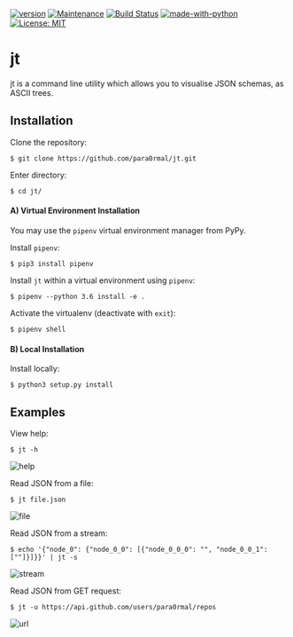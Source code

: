 [![version](https://img.shields.io/badge/Version-1.0-teal.svg)](https://GitHub.com/Naereen/StrapDown.js/graphs/commit-activity)
[![Maintenance](https://img.shields.io/badge/Maintained%3F-yes-green.svg)](https://GitHub.com/Naereen/StrapDown.js/graphs/commit-activity)
[![Build Status](https://travis-ci.com/para0rmal/jt.svg?branch=master)](https://travis-ci.com/para0rmal/jt)
[![made-with-python](https://img.shields.io/badge/Made%20with-Python-teal.svg)](https://www.python.org/)
[![License: MIT](https://img.shields.io/badge/License-MIT-yellow.svg)](https://opensource.org/licenses/MIT)


# jt

jt is a command line utility which allows you to visualise JSON schemas, as ASCII trees.

Installation
---


Clone the repository:
```
$ git clone https://github.com/para0rmal/jt.git
```

Enter directory:
```
$ cd jt/
```

#### A) Virtual Environment Installation

You may use the `pipenv` virtual environment manager from PyPy. 

Install `pipenv`:
```
$ pip3 install pipenv
```

Install `jt` within a virtual environment using `pipenv`:
```
$ pipenv --python 3.6 install -e .
```

Activate the virtualenv (deactivate with `exit`):
```
$ pipenv shell
```


#### B) Local Installation

Install locally:
```
$ python3 setup.py install
```

Examples
---

View help:
``` 
$ jt -h 
```

![help](https://user-images.githubusercontent.com/15225347/44377839-6056a000-a4f6-11e8-9af1-956fc3867bcc.png)

Read JSON from a file:
```
$ jt file.json
```

![file](https://user-images.githubusercontent.com/15225347/44377838-6056a000-a4f6-11e8-810e-f61f06a31255.png)

Read JSON from a stream:
```
$ echo '{"node_0": {"node_0_0": [{"node_0_0_0": "", "node_0_0_1": [""]}]}}' | jt -s
```

![stream](https://user-images.githubusercontent.com/15225347/44377840-6056a000-a4f6-11e8-8347-9376f5bed692.png)

Read JSON from GET request:
```
$ jt -u https://api.github.com/users/para0rmal/repos
```

![url](https://user-images.githubusercontent.com/15225347/44377934-c9d6ae80-a4f6-11e8-9b98-a678a4aae050.png)
